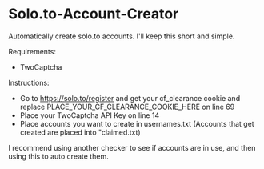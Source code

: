 # Solo.to-Account-Creator
Automatically create solo.to accounts. I'll keep this short and simple.<br>

Requirements:<br>
  * TwoCaptcha

Instructions:<br>
  * Go to https://solo.to/register and get your cf_clearance cookie and replace PLACE_YOUR_CF_CLEARANCE_COOKIE_HERE on line 69<br>
  * Place your TwoCaptcha API Key on line 14<br>
  * Place accounts you want to create in usernames.txt (Accounts that get created are placed into "claimed.txt)<br>

I recommend using another checker to see if accounts are in use, and then using this to auto create them.
